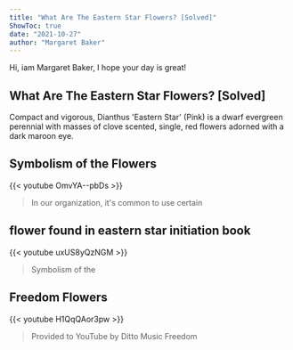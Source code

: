 ```yaml
---
title: "What Are The Eastern Star Flowers? [Solved]"
ShowToc: true 
date: "2021-10-27"
author: "Margaret Baker" 
---
```


Hi, iam Margaret Baker, I hope your day is great!
## What Are The Eastern Star Flowers? [Solved]
Compact and vigorous, Dianthus 'Eastern Star' (Pink) is a dwarf evergreen perennial with masses of clove scented, single, red flowers adorned with a dark maroon eye.

## Symbolism of the Flowers
{{< youtube OmvYA--pbDs >}}
>In our organization, it's common to use certain 

## flower found in eastern star initiation book
{{< youtube uxUS8yQzNGM >}}
>Symbolism of the 

## Freedom Flowers
{{< youtube H1QqQAor3pw >}}
>Provided to YouTube by Ditto Music Freedom 


